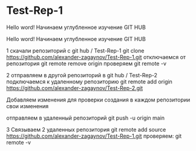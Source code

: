# Test-Rep-1

Hello word!
Начинаем углубленное изучение GIT HUB

Hello word!
Начинаем углубленное изучение GIT HUB

1 скачали репозиторий с  git hub / Test-Rep-1
git clone https://github.com/alexander-zagaynov/Test-Rep-1.git
отключаемся от репозитория git remote remove origin
проверяем git remote -v

2 отправляем в другой репозиторий в git hub / Test-Rep-2
подключаемся к удаленному репозиторию
git remote add origin https://github.com/alexander-zagaynov/Test-Rep-2.git

Добавляем изменения для проверки создания в каждом репозитории свои изменения

отправляем в удаленный репозиторий
git push -u origin main

3 Связываем 2 удаленных репозитория
git remote add source https://github.com/alexander-zagaynov/Test-Rep-1.git
проверяем: git remote -v 
